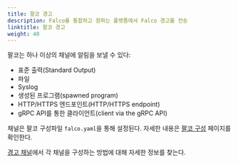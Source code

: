 ```yaml
---
title: 팔코 경고
description: Falco를 통합하고 원하는 플랫폼에서 Falco 경고를 전송
linktitle: 팔코 경고
weight: 40
---
```


팔코는 하나 이상의 채널에 알림을 보낼 수 있다:

* 표준 출력(Standard Output)
* 파일
* Syslog
* 생성된 프로그램(spawned program)
* HTTP/HTTPS 엔드포인트(HTTP/HTTPS endpoint)
* gRPC API를 통한 클라이언트(client via the gRPC API)

채널은 팔코 구성파일 `falco.yaml`을 통해 설정된다. 자세한 내용은 [팔코 구성](../configuration) 페이지를 확인한다.

[경고 채널](/docs/alerts/channels/)에서 각 채널을 구성하는 방법에 대해 자세한 정보를 찾는다.

